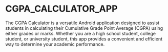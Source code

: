 # CGPA_CALCULATOR_APP
The CGPA Calculator is a versatile Android application designed to assist students in calculating their Cumulative Grade Point Average (CGPA) using either grades or marks. Whether you are a high school student, college student, or university student, this app provides a convenient and efficient way to determine your academic performance.
